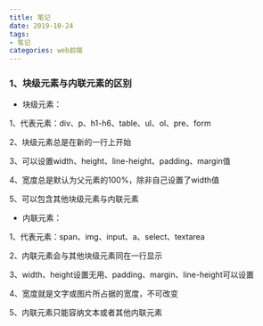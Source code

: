 ```yaml
---
title: 笔记
date: 2019-10-24
tags:
- 笔记
categories: web前端
---
```


### 1、块级元素与内联元素的区别
* 块级元素：

1、代表元素：div、p、h1-h6、table、ul、ol、pre、form

2、块级元素总是在新的一行上开始

3、可以设置width、height、line-height、padding、margin值

4、宽度总是默认为父元素的100%，除非自己设置了width值

5、可以包含其他块级元素与内联元素

* 内联元素：

1、代表元素：span、img、input、a、select、textarea

2、内联元素会与其他块级元素同在一行显示

3、width、height设置无用、padding、margin、line-height可以设置

4、宽度就是文字或图片所占据的宽度，不可改变

5、内联元素只能容纳文本或者其他内联元素
